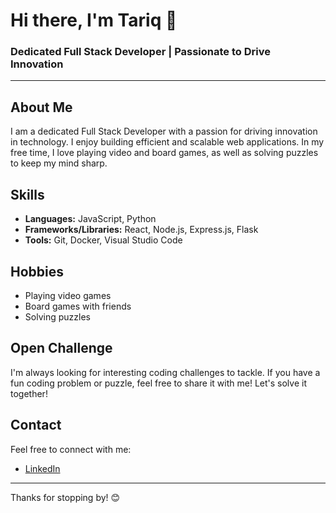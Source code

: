 # Hi there, I'm Tariq 👋

### Dedicated Full Stack Developer | Passionate to Drive Innovation

---

## About Me
I am a dedicated Full Stack Developer with a passion for driving innovation in technology. I enjoy building efficient and scalable web applications. In my free time, I love playing video and board games, as well as solving puzzles to keep my mind sharp.

## Skills
- **Languages:** JavaScript, Python
- **Frameworks/Libraries:** React, Node.js, Express.js, Flask
- **Tools:** Git, Docker, Visual Studio Code

## Hobbies
- Playing video games
- Board games with friends
- Solving puzzles

## Open Challenge
I'm always looking for interesting coding challenges to tackle. If you have a fun coding problem or puzzle, feel free to share it with me! Let's solve it together!

## Contact
Feel free to connect with me:
- [LinkedIn](https://www.linkedin.com/in/saleh-tariq/)

---

Thanks for stopping by! 😊
